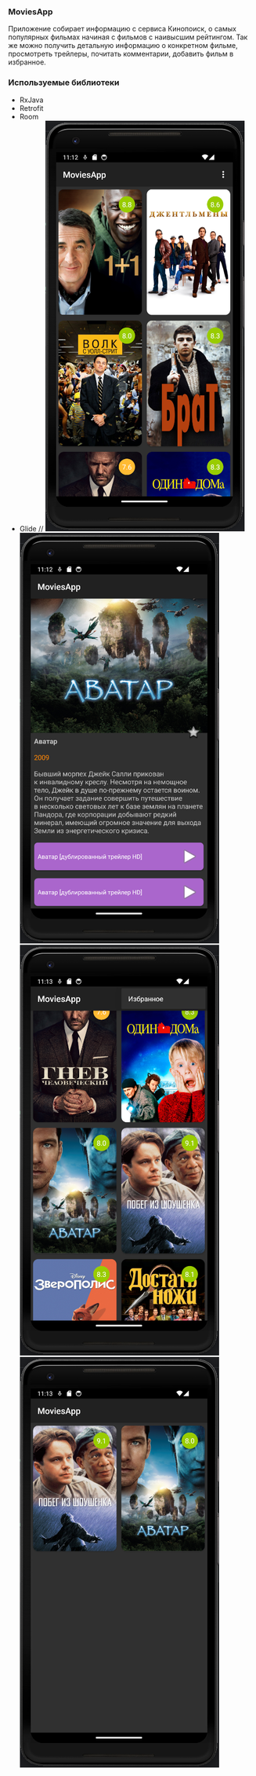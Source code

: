 ### MoviesApp 
Приложение собирает информацию с сервиса Кинопоиск,
о самых популярных фильмах начиная с фильмов с наивысшим рейтингом.
Так же можно получить детальную информацию о конкретном фильме, 
просмотреть трейлеры, почитать комментарии, добавить фильм в избранное.

### Используемые библиотеки 
- RxJava 
- Retrofit 
- Room
- Glide
//
![Снимок экрана от 2023-12-07 11-12-58.png](files%2F%D0%A1%D0%BD%D0%B8%D0%BC%D0%BE%D0%BA%20%D1%8D%D0%BA%D1%80%D0%B0%D0%BD%D0%B0%20%D0%BE%D1%82%202023-12-07%2011-12-58.png)
![Снимок экрана от 2023-12-07 11-13-17.png](files%2F%D0%A1%D0%BD%D0%B8%D0%BC%D0%BE%D0%BA%20%D1%8D%D0%BA%D1%80%D0%B0%D0%BD%D0%B0%20%D0%BE%D1%82%202023-12-07%2011-13-17.png)
![Снимок экрана от 2023-12-07 11-14-04.png](files%2F%D0%A1%D0%BD%D0%B8%D0%BC%D0%BE%D0%BA%20%D1%8D%D0%BA%D1%80%D0%B0%D0%BD%D0%B0%20%D0%BE%D1%82%202023-12-07%2011-14-04.png)
![Снимок экрана от 2023-12-07 11-14-08.png](files%2F%D0%A1%D0%BD%D0%B8%D0%BC%D0%BE%D0%BA%20%D1%8D%D0%BA%D1%80%D0%B0%D0%BD%D0%B0%20%D0%BE%D1%82%202023-12-07%2011-14-08.png)
